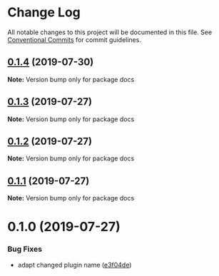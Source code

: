 # Change Log

All notable changes to this project will be documented in this file.
See [Conventional Commits](https://conventionalcommits.org) for commit guidelines.

## [0.1.4](https://github.com/appcelerator/docs-devkit/compare/v0.1.3...v0.1.4) (2019-07-30)

**Note:** Version bump only for package docs





## [0.1.3](https://github.com/appcelerator/docs-devkit/compare/v0.1.2...v0.1.3) (2019-07-27)

**Note:** Version bump only for package docs





## [0.1.2](https://github.com/appcelerator/docs-devkit/compare/v0.1.1...v0.1.2) (2019-07-27)

**Note:** Version bump only for package docs





## [0.1.1](https://github.com/appcelerator/docs-devkit/compare/v0.1.0...v0.1.1) (2019-07-27)

**Note:** Version bump only for package docs





# 0.1.0 (2019-07-27)


### Bug Fixes

* adapt changed plugin name ([e3f04de](https://github.com/appcelerator/docs-devkit/commit/e3f04de))
